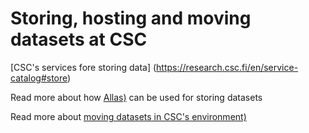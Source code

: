 # Storing, hosting and moving datasets at CSC 

[CSC's services fore storing data] (https://research.csc.fi/en/service-catalog#store)

Read more about how [Allas)](../Allas/index.md) can be used for storing datasets

Read more about [moving datasets in CSC's environment)](../moving/scp.md)


